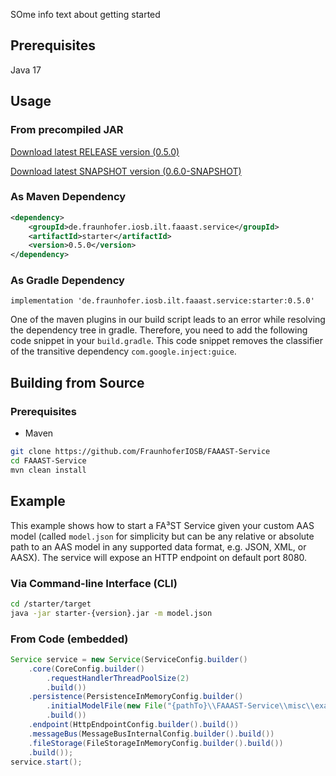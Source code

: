 SOme info text about getting started
## Prerequisites

Java 17

## Usage

### From precompiled JAR

<!--start:download-release-->
[Download latest RELEASE version (0.5.0)](https://repo1.maven.org/maven2/de/fraunhofer/iosb/ilt/faaast/service/starter/0.5.0/starter-0.5.0.jar)<!--end:download-release-->

<!--start:download-snapshot-->
[Download latest SNAPSHOT version (0.6.0-SNAPSHOT)](https://oss.sonatype.org/service/local/artifact/maven/redirect?r=snapshots&g=de.fraunhofer.iosb.ilt.faaast.service&a=starter&v=0.6.0-SNAPSHOT)<!--end:download-snapshot-->

### As Maven Dependency

```xml
<dependency>
	<groupId>de.fraunhofer.iosb.ilt.faaast.service</groupId>
	<artifactId>starter</artifactId>
	<version>0.5.0</version>
</dependency>
```

### As Gradle Dependency

```text
implementation 'de.fraunhofer.iosb.ilt.faaast.service:starter:0.5.0'
```

One of the maven plugins in our build script leads to an error while resolving the dependency tree in gradle. Therefore, you need to add the following code snippet in your `build.gradle`. This code snippet removes the classifier of the transitive dependency `com.google.inject:guice`.

## Building from Source

### Prerequisites

-   Maven

```sh
git clone https://github.com/FraunhoferIOSB/FAAAST-Service
cd FAAAST-Service
mvn clean install
```

## Example

This example shows how to start a FA³ST Service given your custom AAS model (called `model.json` for simplicity but can be any relative or absolute path to an AAS model in any supported data format, e.g. JSON, XML, or AASX). The service will expose an HTTP endpoint on default port 8080.

### Via Command-line Interface (CLI)

```sh
cd /starter/target
java -jar starter-{version}.jar -m model.json
```

### From Code (embedded)

```java
Service service = new Service(ServiceConfig.builder()
	.core(CoreConfig.builder()
		.requestHandlerThreadPoolSize(2)
		.build())
	.persistence(PersistenceInMemoryConfig.builder()
		.initialModelFile(new File("{pathTo}\\FAAAST-Service\\misc\\examples\\model.aasx"))
		.build())
	.endpoint(HttpEndpointConfig.builder().build())
	.messageBus(MessageBusInternalConfig.builder().build())
	.fileStorage(FileStorageInMemoryConfig.builder().build())
	.build());
service.start();
```

